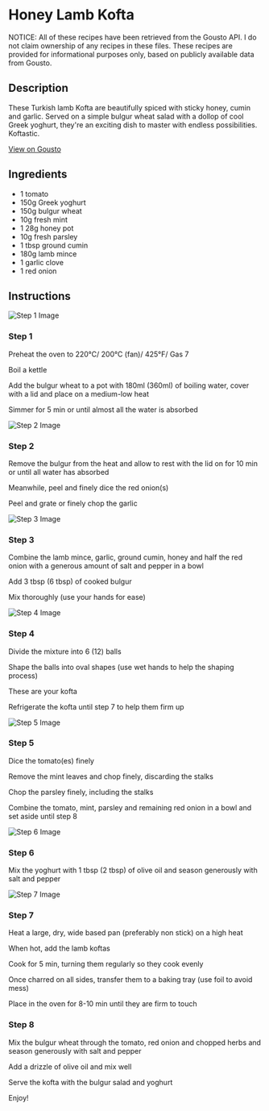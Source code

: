 # Honey Lamb Kofta 

NOTICE: All of these recipes have been retrieved from the Gousto API. I do not claim ownership of any recipes in these files. These recipes are provided for informational purposes only, based on publicly available data from Gousto.

## Description

These Turkish lamb Kofta are beautifully spiced with sticky honey, cumin and garlic. Served on a simple bulgur wheat salad with a dollop of cool Greek yoghurt, they're an exciting dish to master with endless possibilities. Koftastic. 

[View on Gousto](https://www.gousto.co.uk/recipes/cookbook/honey-lamb-kofta)

## Ingredients

- 1 tomato
- 150g Greek yoghurt
- 150g bulgur wheat 
- 10g fresh mint
- 1 28g honey pot
- 10g fresh parsley
- 1 tbsp ground cumin
- 180g lamb mince 
- 1 garlic clove
- 1 red onion

## Instructions

![Step 1 Image](https://production-media.gousto.co.uk/cms/recipe-step-image/351.-step-1-x200.jpg)

### Step 1

Preheat the oven to 220&deg;C/ 200&deg;C (fan)/ 425&deg;F/ Gas 7


Boil a kettle


Add the bulgur wheat to a pot with 180ml <span class="text-danger">(360ml)</span> of boiling water, cover with a lid and place on a medium-low heat


Simmer for 5 min or until almost all the water is absorbed

![Step 2 Image](https://production-media.gousto.co.uk/cms/recipe-step-image/351.-step-2-x200.jpg)

### Step 2

Remove the bulgur from the heat and allow to rest with the lid on for 10 min or until all water has absorbed


Meanwhile, peel and finely dice the red onion<span class="text-danger">(s)</span>


Peel and grate or finely chop the garlic

![Step 3 Image](https://production-media.gousto.co.uk/cms/recipe-step-image/351.-step-3-x200.jpg)

### Step 3

Combine the lamb mince, garlic, ground cumin, honey and half the red onion with a generous amount of salt and pepper in a bowl


Add 3 tbsp <span class="text-danger">(6 tbsp)</span> of cooked bulgur


Mix thoroughly (use your hands for ease)

![Step 4 Image](https://production-media.gousto.co.uk/cms/recipe-step-image/351.-step-4-x200.jpg)

### Step 4

Divide the mixture into 6<span class="text-danger"> (12)</span> balls


Shape the balls into oval shapes (use wet hands to help the shaping process)


These are your kofta


Refrigerate the kofta until step 7 to help them firm up

![Step 5 Image](https://production-media.gousto.co.uk/cms/recipe-step-image/351.-step-5-x200.jpg)

### Step 5

Dice the tomato<span class="text-danger">(es)</span> finely


Remove the mint leaves and chop finely, discarding the stalks&nbsp;


Chop the parsley finely, including the stalks


Combine the tomato, mint, parsley and remaining red onion in a bowl and set aside until step 8

![Step 6 Image](https://production-media.gousto.co.uk/cms/recipe-step-image/351.-step-6-x200.jpg)

### Step 6

Mix the yoghurt with 1 tbsp <span class="text-danger">(2 tbsp)</span> of olive oil and season generously with salt and pepper

![Step 7 Image](https://production-media.gousto.co.uk/cms/recipe-step-image/351.-step-7-x200.jpg)

### Step 7

Heat a large, dry, wide based pan (preferably non stick) on a high heat


When hot, add the lamb koftas


Cook for 5 min, turning them regularly so they cook evenly


Once charred on all sides, transfer them to a baking tray (use foil to avoid mess)


Place in the oven for 8-10 min until they are firm to touch&nbsp;

### Step 8

Mix the bulgur wheat through the tomato, red onion and chopped herbs and season generously with salt and pepper


Add a drizzle of olive oil and mix well


Serve the kofta with the bulgur salad and yoghurt&nbsp;


Enjoy!


